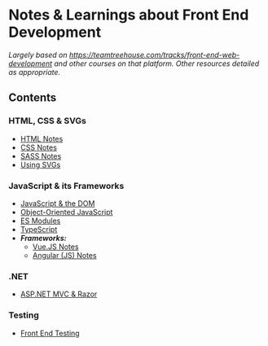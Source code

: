 # Notes & Learnings about Front End Development
*Largely based on https://teamtreehouse.com/tracks/front-end-web-development and other courses on that platform. Other resources detailed as appropriate.*

## Contents

### HTML, CSS & SVGs
- [HTML Notes](https://github.com/minkaotic/front-end-notes/blob/master/HTML-Notes.md)
- [CSS Notes](https://github.com/minkaotic/front-end-notes/blob/master/CSS-Notes.md)
- [SASS Notes](https://github.com/minkaotic/front-end-notes/blob/master/SASS-Notes.md)
- [Using SVGs](https://github.com/minkaotic/front-end-notes/blob/master/Using-SVGs.md)

### JavaScript & its Frameworks
- [JavaScript & the DOM](https://github.com/minkaotic/front-end-notes/blob/master/Javascript-and-the-DOM.md)
- [Object-Oriented JavaScript](https://github.com/minkaotic/front-end-notes/blob/master/Object-oriented-Javascript.md)
- [ES Modules](https://github.com/minkaotic/front-end-notes/blob/master/ES-Modules.md)
- [TypeScript](https://github.com/minkaotic/front-end-notes/blob/master/Typescript.md)
- ***Frameworks:***
  - [Vue.JS Notes](https://github.com/minkaotic/front-end-notes/blob/master/Vue-JS-Notes.md)
  - [Angular (JS) Notes](https://github.com/minkaotic/front-end-notes/blob/master/Angular-Notes.md)
  
### .NET
- [ASP.NET MVC & Razor](https://github.com/minkaotic/front-end-notes/blob/master/MVC-and-Razor.md)

### Testing
- [Front End Testing](https://github.com/minkaotic/front-end-notes/blob/master/Front-End-Testing.md)
